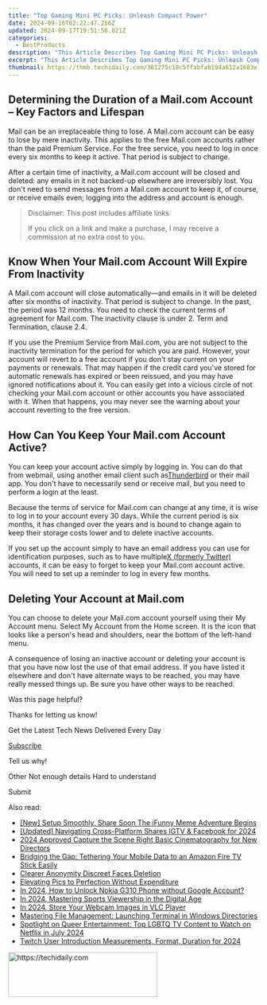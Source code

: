 ```yaml
---
title: "Top Gaming Mini PC Picks: Unleash Compact Power"
date: 2024-09-16T02:22:47.256Z
updated: 2024-09-17T19:51:56.821Z
categories:
  - BestProducts
description: "This Article Describes Top Gaming Mini PC Picks: Unleash Compact Power"
excerpt: "This Article Describes Top Gaming Mini PC Picks: Unleash Compact Power"
thumbnail: https://thmb.techidaily.com/381275c18c5ffabfab194a612a1683e1ab2c627fa1437abeac9a84f2773da4df.jpg
---
```


## Determining the Duration of a Mail.com Account – Key Factors and Lifespan
 Mail can be an irreplaceable thing to lose. A Mail.com account can be easy to lose by mere inactivity. This applies to the free Mail.com accounts rather than the paid Premium Service. For the free service, you need to log in once every six months to keep it active. That period is subject to change.

 After a certain time of inactivity, a Mail.com account will be closed and deleted: any emails in it not backed-up elsewhere are irreversibly lost. You don't need to send messages from a Mail.com account to keep it, of course, or receive emails even; logging into the address and account is enough.

>  Disclaimer: This post includes affiliate links
>
>  If you click on a link and make a purchase, I may receive a commission at no extra cost to you.
>

## Know When Your Mail.com Account Will Expire From Inactivity

 A Mail.com account will close automatically—and emails in it will be deleted after six months of inactivity. That period is subject to change. In the past, the period was 12 months. You need to check the current terms of agreement for Mail.com. The inactivity clause is under 2\. Term and Termination, clause 2.4.

 If you use the Premium Service from Mail.com, you are not subject to the inactivity termination for the period for which you are paid. However, your account will revert to a free account if you don't stay current on your payments or renewals. That may happen if the credit card you've stored for automatic renewals has expired or been reissued, and you may have ignored notifications about it. You can easily get into a vicious circle of not checking your Mail.com account or other accounts you have associated with it. When that happens, you may never see the warning about your account reverting to the free version.

## How Can You Keep Your Mail.com Account Active?

 You can keep your account active simply by logging in. You can do that from webmail, using another email client such as[Thunderbird](https://www.lifewire.com/mozilla-thunderbird-review-1173071) or their mail app. You don't have to necessarily send or receive mail, but you need to perform a login at the least.

 Because the terms of service for Mail.com can change at any time, it is wise to log in to your account every 30 days. While the current period is six months, it has changed over the years and is bound to change again to keep their storage costs lower and to delete inactive accounts.

 If you set up the account simply to have an email address you can use for identification purposes, such as to have multiple[X (formerly Twitter)](https://www.lifewire.com/what-exactly-is-twitter-2483331) accounts, it can be easy to forget to keep your Mail.com account active. You will need to set up a reminder to log in every few months.

## Deleting Your Account at Mail.com

 You can choose to delete your Mail.com account yourself using their My Account menu. Select My Account from the Home screen. It is the icon that looks like a person's head and shoulders, near the bottom of the left-hand menu.

 A consequence of losing an inactive account or deleting your account is that you have now lost the use of that email address. If you have listed it elsewhere and don't have alternate ways to be reached, you may have really messed things up. Be sure you have other ways to be reached.

Was this page helpful?

Thanks for letting us know!

 Get the Latest Tech News Delivered Every Day

[Subscribe](https://www.lifewire.com/#)

Tell us why!

 Other  Not enough details  Hard to understand

 Submit

<ins class="adsbygoogle"
     style="display:block"
     data-ad-format="autorelaxed"
     data-ad-client="ca-pub-7571918770474297"
     data-ad-slot="1223367746"></ins>

<ins class="adsbygoogle"
     style="display:block"
     data-ad-client="ca-pub-7571918770474297"
     data-ad-slot="8358498916"
     data-ad-format="auto"
     data-full-width-responsive="true"></ins>

<span class="atpl-alsoreadstyle">Also read:</span>
<div><ul>
<li><a href="https://extra-approaches.techidaily.com/new-setup-smoothly-share-soon-the-ifunny-meme-adventure-begins/"><u>[New] Setup Smoothly, Share Soon The iFunny Meme Adventure Begins</u></a></li>
<li><a href="https://instagram-video-recordings.techidaily.com/updated-navigating-cross-platform-shares-igtv-and-facebook-for-2024/"><u>[Updated] Navigating Cross-Platform Shares IGTV & Facebook for 2024</u></a></li>
<li><a href="https://fox-blue.techidaily.com/2024-approved-capture-the-scene-right-basic-cinematography-for-new-directors/"><u>2024 Approved Capture the Scene Right Basic Cinematography for New Directors</u></a></li>
<li><a href="https://techtrends.techidaily.com/bridging-the-gap-tethering-your-mobile-data-to-an-amazon-fire-tv-stick-easily/"><u>Bridging the Gap: Tethering Your Mobile Data to an Amazon Fire TV Stick Easily</u></a></li>
<li><a href="https://fox-helps.techidaily.com/clearer-anonymity-discreet-faces-deletion/"><u>Clearer Anonymity Discreet Faces Deletion</u></a></li>
<li><a href="https://extra-lessons.techidaily.com/elevating-pics-to-perfection-without-expenditure/"><u>Elevating Pics to Perfection Without Expenditure</u></a></li>
<li><a href="https://easy-unlock-android.techidaily.com/in-2024-how-to-unlock-nokia-g310-phone-without-google-account-by-drfone-android/"><u>In 2024, How to Unlock Nokia G310 Phone without Google Account?</u></a></li>
<li><a href="https://fox-cloud.techidaily.com/in-2024-mastering-sports-viewership-in-the-digital-age/"><u>In 2024, Mastering Sports Viewership in the Digital Age</u></a></li>
<li><a href="https://digital-screen-recording.techidaily.com/in-2024-store-your-webcam-images-in-vlc-player/"><u>In 2024, Store Your Webcam Images in VLC Player</u></a></li>
<li><a href="https://techtrends.techidaily.com/mastering-file-management-launching-terminal-in-windows-directories/"><u>Mastering File Management: Launching Terminal in Windows Directories</u></a></li>
<li><a href="https://techtrends.techidaily.com/spotlight-on-queer-entertainment-top-lgbtq-tv-content-to-watch-on-netflix-in-july-2024/"><u>Spotlight on Queer Entertainment: Top LGBTQ TV Content to Watch on Netflix in July 2024</u></a></li>
<li><a href="https://facebook-video-recording.techidaily.com/twitch-user-introduction-measurements-format-duration-for-2024/"><u>Twitch User Introduction Measurements, Format, Duration for 2024</u></a></li>
</ul></div>

<!-- affiliate ads begin -->
<a href="https://aligracehair.sjv.io/c/5597632/2080312/19272" target="_top" id="2080312">
  <img src="//a.impactradius-go.com/display-ad/19272-2080312" border="0" alt="https://techidaily.com" width="300" height="90"/>
</a>
<img height="0" width="0" src="https://aligracehair.sjv.io/i/5597632/2080312/19272" style="position:absolute;visibility:hidden;" border="0" />
<!-- affiliate ads end -->

